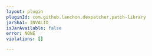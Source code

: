 ```yaml
---
layout: plugin
pluginId: com.github.lanchon.dexpatcher.patch-library
jarSha1: INVALID
isJarAvailable: false
error: NONE
violations: []

---
```

